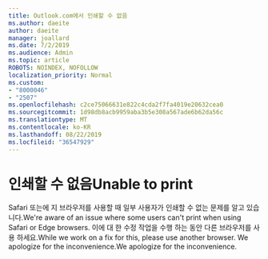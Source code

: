 ```yaml
---
title: Outlook.com에서 인쇄할 수 없음
ms.author: daeite
author: daeite
manager: joallard
ms.date: 7/2/2019
ms.audience: Admin
ms.topic: article
ROBOTS: NOINDEX, NOFOLLOW
localization_priority: Normal
ms.custom:
- "8000046"
- "2507"
ms.openlocfilehash: c2ce75066631e822c4cda2f7fa4019e20632cea0
ms.sourcegitcommit: 1d98db8acb9959aba3b5e308a567ade6b62da56c
ms.translationtype: MT
ms.contentlocale: ko-KR
ms.lasthandoff: 08/22/2019
ms.locfileid: "36547929"
---
```

# <a name="unable-to-print"></a><span data-ttu-id="92b37-102">인쇄할 수 없음</span><span class="sxs-lookup"><span data-stu-id="92b37-102">Unable to print</span></span>

<span data-ttu-id="92b37-103">Safari 또는에 지 브라우저를 사용할 때 일부 사용자가 인쇄할 수 없는 문제를 알고 있습니다.</span><span class="sxs-lookup"><span data-stu-id="92b37-103">We're aware of an issue where some users can't print when using Safari or Edge browsers.</span></span> <span data-ttu-id="92b37-104">이에 대 한 수정 작업을 수행 하는 동안 다른 브라우저를 사용 하세요.</span><span class="sxs-lookup"><span data-stu-id="92b37-104">While we work on a fix for this, please use another browser.</span></span> <span data-ttu-id="92b37-105">We apologize for the inconvenience.</span><span class="sxs-lookup"><span data-stu-id="92b37-105">We apologize for the inconvenience.</span></span>